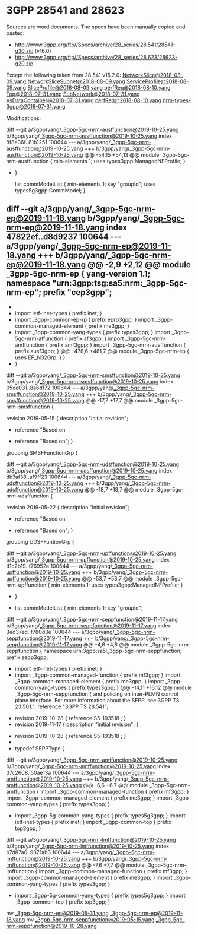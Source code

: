 # 3GPP 28541 and 28623

Sources are word documents. The specs have been manually copied and pasted:
* http://www.3gpp.org/ftp//Specs/archive/28_series/28.541/28541-g30.zip (v16.0)
* http://www.3gpp.org/ftp//Specs/archive/28_series/28.623/28623-g20.zip

Except the following taken from 28.541 v15.2.0:
  NetworkSlice@2018-08-09.yang
  NetworkSliceSubnet@2018-08-09.yang
  ServiceProfile@2018-08-09.yang
  SliceProfile@2018-08-09.yang
  perfReq@2018-08-10.yang
  Top@2018-07-31.yang
  SubNetwork@2018-07-31.yang
  VsDataContainer@2018-07-31.yang
  perfReq@2018-08-10.yang
  nrm-types-3gpp@2018-07-31.yang
  
Modifications:


diff --git a/3gpp/yang/_3gpp-5gc-nrm-ausffunction@2019-10-25.yang b/3gpp/yang/_3gpp-5gc-nrm-ausffunction@2019-10-25.yang
index 8f8e36f..81b1251 100644
--- a/3gpp/yang/_3gpp-5gc-nrm-ausffunction@2019-10-25.yang
+++ b/3gpp/yang/_3gpp-5gc-nrm-ausffunction@2019-10-25.yang
@@ -54,15 +54,13 @@ module _3gpp-5gc-nrm-ausffunction {
       min-elements 1;
       uses types3gpp:ManagedNFProfile;
     }
-  }
 
     list commModelList {
       min-elements 1;
       key "groupId";
       uses types5g3gpp:CommModel;
     }

diff --git a/3gpp/yang/_3gpp-5gc-nrm-ep@2019-11-18.yang b/3gpp/yang/_3gpp-5gc-nrm-ep@2019-11-18.yang
index 47822ef..d8d9237 100644
--- a/3gpp/yang/_3gpp-5gc-nrm-ep@2019-11-18.yang
+++ b/3gpp/yang/_3gpp-5gc-nrm-ep@2019-11-18.yang
@@ -2,9 +2,12 @@ module _3gpp-5gc-nrm-ep {
   yang-version 1.1;
   namespace "urn:3gpp:tsg:sa5:nrm:_3gpp-5gc-nrm-ep";
   prefix "cep3gpp";
-  
+
+  import ietf-inet-types { prefix inet; }
+
   import _3gpp-common-ep-rp { prefix eprp3gpp; }
   import _3gpp-common-managed-element { prefix me3gpp; }
+  import _3gpp-common-yang-types { prefix types3gpp; }
   import _3gpp-5gc-nrm-affunction { prefix af3gpp; }
   import _3gpp-5gc-nrm-amffunction { prefix amf3gpp; }
   import _3gpp-5gc-nrm-ausffunction { prefix ausf3gpp; }
@@ -478,6 +481,7 @@ module _3gpp-5gc-nrm-ep {
         uses EP_N32Grp;
       }
     }
+  }


diff --git a/3gpp/yang/_3gpp-5gc-nrm-smsffunction@2019-10-25.yang b/3gpp/yang/_3gpp-5gc-nrm-smsffunction@2019-10-25.yang
index 05ce031..8a6df72 100644
--- a/3gpp/yang/_3gpp-5gc-nrm-smsffunction@2019-10-25.yang
+++ b/3gpp/yang/_3gpp-5gc-nrm-smsffunction@2019-10-25.yang
@@ -17,7 +17,7 @@ module _3gpp-5gc-nrm-smsffunction {
     
   revision 2019-05-15 {
     description "initial revision";
-    reference "Based on
+    reference "Based on";
   }
   
   grouping SMSFFunctionGrp {

diff --git a/3gpp/yang/_3gpp-5gc-nrm-udsffunction@2019-10-25.yang b/3gpp/yang/_3gpp-5gc-nrm-udsffunction@2019-10-25.yang
index db7af38..af9ff23 100644
--- a/3gpp/yang/_3gpp-5gc-nrm-udsffunction@2019-10-25.yang
+++ b/3gpp/yang/_3gpp-5gc-nrm-udsffunction@2019-10-25.yang
@@ -18,7 +18,7 @@ module _3gpp-5gc-nrm-udsffunction {
   
   revision 2019-05-22 {
     description "initial revision";
-    reference "Based on
+    reference "Based on";
   }
   
   grouping UDSFFuntionGrp {

diff --git a/3gpp/yang/_3gpp-5gc-nrm-upffunction@2019-10-25.yang b/3gpp/yang/_3gpp-5gc-nrm-upffunction@2019-10-25.yang
index d1c2b19..f76952a 100644
--- a/3gpp/yang/_3gpp-5gc-nrm-upffunction@2019-10-25.yang
+++ b/3gpp/yang/_3gpp-5gc-nrm-upffunction@2019-10-25.yang
@@ -53,7 +53,7 @@ module _3gpp-5gc-nrm-upffunction {
       min-elements 1;
       uses types3gpp:ManagedNFProfile;
     }
-  }
+
     list commModelList {
       min-elements 1;
       key "groupId";

diff --git a/3gpp/yang/_3gpp-5gc-nrm-seppfunction@2019-11-17.yang b/3gpp/yang/_3gpp-5gc-nrm-seppfunction@2019-11-17.yang
index 3ed37ed..f780d3e 100644
--- a/3gpp/yang/_3gpp-5gc-nrm-seppfunction@2019-11-17.yang
+++ b/3gpp/yang/_3gpp-5gc-nrm-seppfunction@2019-11-17.yang
@@ -4,6 +4,8 @@ module _3gpp-5gc-nrm-seppfunction {
   namespace urn:3gpp:sa5:_3gpp-5gc-nrm-seppfunction;
   prefix sepp3gpp;
   
+  import ietf-inet-types { prefix inet; }
+
   import _3gpp-common-managed-function { prefix mf3gpp; }
   import _3gpp-common-managed-element { prefix me3gpp; }
   import _3gpp-common-yang-types { prefix types3gpp; }
@@ -14,11 +16,12 @@ module _3gpp-5gc-nrm-seppfunction {
                and policing on inter-PLMN control plane interface. For more information about the SEPP, see 3GPP TS 23.501.";
   reference "3GPP TS 28.541";
   
-  revision 2019-10-28 { reference S5-193518 ; }
-
   revision 2019-11-17 {
     description "initial revision";
   }
+  revision 2019-10-28 { reference S5-193518 ; }
+
+
   typedef SEPPType {


diff --git a/3gpp/yang/_3gpp-5gc-nrm-amffunction@2019-10-25.yang b/3gpp/yang/_3gpp-5gc-nrm-amffunction@2019-10-25.yang
index 37c2608..50ae13a 100644
--- a/3gpp/yang/_3gpp-5gc-nrm-amffunction@2019-10-25.yang
+++ b/3gpp/yang/_3gpp-5gc-nrm-amffunction@2019-10-25.yang
@@ -6,6 +6,7 @@ module _3gpp-5gc-nrm-amffunction {
   import _3gpp-common-managed-function { prefix mf3gpp; }
   import _3gpp-common-managed-element { prefix me3gpp; }
   import _3gpp-common-yang-types { prefix types3gpp; }
+  import _3gpp-5g-common-yang-types { prefix types5g3gpp; }
   import ietf-inet-types { prefix inet; }
   import _3gpp-common-top { prefix top3gpp; }


diff --git a/3gpp/yang/_3gpp-5gc-nrm-lmffunction@2019-10-25.yang b/3gpp/yang/_3gpp-5gc-nrm-lmffunction@2019-10-25.yang
index b7d87a0..9871ab3 100644
--- a/3gpp/yang/_3gpp-5gc-nrm-lmffunction@2019-10-25.yang
+++ b/3gpp/yang/_3gpp-5gc-nrm-lmffunction@2019-10-25.yang
@@ -7,6 +7,7 @@ module _3gpp-5gc-nrm-lmffunction {
   import _3gpp-common-managed-function { prefix mf3gpp; }
   import _3gpp-common-managed-element { prefix me3gpp; }
   import _3gpp-common-yang-types { prefix types3gpp; }
+  import _3gpp-5g-common-yang-types { prefix types5g3gpp; }
   import _3gpp-common-top { prefix top3gpp; }

mv _3gpp-5gc-nrm-ep@2019-05-31.yang _3gpp-5gc-nrm-ep@2019-11-18.yang
mv _3gpp-5gc-nrm-seppfunction@2019-05-15.yang  _3gpp-5gc-nrm-seppfunction@2019-10-28.yang


